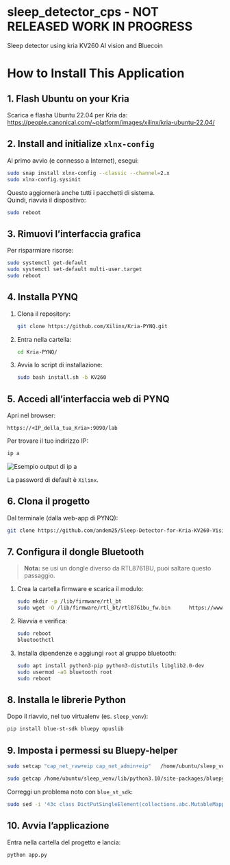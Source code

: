 # sleep_detector_cps - NOT RELEASED WORK IN PROGRESS
Sleep detector using kria KV260 AI vision and Bluecoin

# How to Install This Application

## 1. Flash Ubuntu on your Kria

Scarica e flasha Ubuntu 22.04 per Kria da:
https://people.canonical.com/~platform/images/xilinx/kria-ubuntu-22.04/

## 2. Install and initialize `xlnx-config`

Al primo avvio (e connesso a Internet), esegui:

```bash
sudo snap install xlnx-config --classic --channel=2.x
sudo xlnx-config.sysinit
```

Questo aggiornerà anche tutti i pacchetti di sistema.  
Quindi, riavvia il dispositivo:

```bash
sudo reboot
```

## 3. Rimuovi l’interfaccia grafica

Per risparmiare risorse:

```bash
sudo systemctl get-default
sudo systemctl set-default multi-user.target
sudo reboot
```

## 4. Installa PYNQ

1. Clona il repository:

   ```bash
   git clone https://github.com/Xilinx/Kria-PYNQ.git
   ```

2. Entra nella cartella:

   ```bash
   cd Kria-PYNQ/
   ```

3. Avvia lo script di installazione:

   ```bash
   sudo bash install.sh -b KV260
   ```

## 5. Accedi all’interfaccia web di PYNQ

Apri nel browser:

```
https://<IP_della_tua_Kria>:9090/lab
```

Per trovare il tuo indirizzo IP:

```bash
ip a
```

![Esempio output di `ip a`](path/to/ip_address_example.png)

La password di default è `Xilinx`.

## 6. Clona il progetto

Dal terminale (dalla web-app di PYNQ):

```bash
git clone https://github.com/andem25/Sleep-Detector-for-Kria-KV260-Vision-AI-Starter-Kit/tree/main
```

## 7. Configura il dongle Bluetooth

> **Nota:** se usi un dongle diverso da RTL8761BU, puoi saltare questo passaggio.

1. Crea la cartella firmware e scarica il modulo:

   ```bash
   sudo mkdir -p /lib/firmware/rtl_bt
   sudo wget -O /lib/firmware/rtl_bt/rtl8761bu_fw.bin      https://www.lwfinger.com/download/rtl_bt/rtl8761bu_fw.bin
   ```

2. Riavvia e verifica:

   ```bash
   sudo reboot
   bluetoothctl
   ```

3. Installa dipendenze e aggiungi `root` al gruppo bluetooth:

   ```bash
   sudo apt install python3-pip python3-distutils libglib2.0-dev
   sudo usermod -aG bluetooth root
   sudo reboot
   ```

## 8. Installa le librerie Python

Dopo il riavvio, nel tuo virtualenv (es. `sleep_venv`):

```bash
pip install blue-st-sdk bluepy opuslib
```

## 9. Imposta i permessi su Bluepy-helper

```bash
sudo setcap "cap_net_raw+eip cap_net_admin+eip"   /home/ubuntu/sleep_venv/lib/python3.10/site-packages/bluepy/bluepy-helper

sudo getcap /home/ubuntu/sleep_venv/lib/python3.10/site-packages/bluepy/bluepy-helper
```

Correggi un problema noto con `blue_st_sdk`:

```bash
sudo sed -i '43c class DictPutSingleElement(collections.abc.MutableMapping):'   /usr/local/share/pynq-venv/lib/python3.10/site-packages/blue_st_sdk/utils/dict_put_single_element.py
```

## 10. Avvia l’applicazione

Entra nella cartella del progetto e lancia:

```bash
python app.py
```
